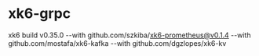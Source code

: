 # xk6-grpc
xk6  build v0.35.0 --with  github.com/szkiba/xk6-prometheus@v0.1.4 --with github.com/mostafa/xk6-kafka --with github.com/dgzlopes/xk6-kv